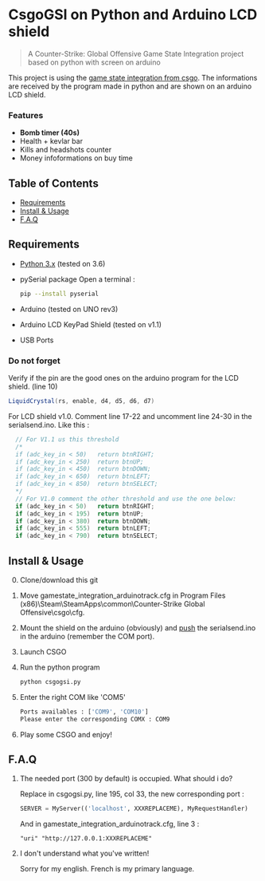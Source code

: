 # CsgoGSI on Python and Arduino LCD shield

> A Counter-Strike: Global Offensive Game State Integration project based on python with screen on arduino

This project is using the [game state integration from csgo](https://developer.valvesoftware.com/wiki/Counter-Strike:_Global_Offensive_Game_State_Integration). 
The informations are received by the program made in python and are shown on an arduino LCD shield.

### Features

- **Bomb timer (40s)**
- Health + kevlar bar
- Kills and headshots counter
- Money infoformations on buy time


## Table of Contents

- [Requirements](#requirements)
- [Install & Usage](#install--usage)
- [F.A.Q](#faq)


## Requirements

- [Python 3.x](https://www.python.org/downloads/) (tested on 3.6)
- pySerial package
Open a terminal : 

    ```sh
    pip --install pyserial 
    ```

- Arduino (tested on UNO rev3)
- Arduino LCD KeyPad Shield (tested on v1.1)
- USB Ports

### Do not forget
Verify if the pin are the good ones on the arduino program for the LCD shield. (line 10)

```cs
LiquidCrystal(rs, enable, d4, d5, d6, d7)
```

For LCD shield v1.0. Comment line 17-22 and uncomment line 24-30 in the serialsend.ino. Like this : 

```cs
  // For V1.1 us this threshold
  /*
  if (adc_key_in < 50)   return btnRIGHT;  
  if (adc_key_in < 250)  return btnUP; 
  if (adc_key_in < 450)  return btnDOWN; 
  if (adc_key_in < 650)  return btnLEFT; 
  if (adc_key_in < 850)  return btnSELECT;  
  */
  // For V1.0 comment the other threshold and use the one below:
  if (adc_key_in < 50)   return btnRIGHT;  
  if (adc_key_in < 195)  return btnUP; 
  if (adc_key_in < 380)  return btnDOWN; 
  if (adc_key_in < 555)  return btnLEFT; 
  if (adc_key_in < 790)  return btnSELECT;   
```

## Install & Usage
0. Clone/download this git

1. Move gamestate_integration_arduinotrack.cfg in Program Files (x86)\Steam\SteamApps\common\Counter-Strike Global Offensive\csgo\cfg.

2. Mount the shield on the arduino (obviously) and [push](https://www.arduino.cc/en/main/howto) the serialsend.ino in the arduino (remember the COM port).

3. Launch CSGO

4. Run the python program

    ```sh
    python csgogsi.py
    ```

5. Enter the right COM like 'COM5'
    ```sh
    Ports availables : ['COM9', 'COM10']
    Please enter the corresponding COMX : COM9
    ```
6. Play some CSGO and enjoy!

## F.A.Q

1. The needed port (300 by default) is occupied. What should i do?

    Replace in csgogsi.py, line 195, col 33, the new corresponding port : 
    
    ```python
    SERVER = MyServer(('localhost', XXXREPLACEME), MyRequestHandler)
    ```
    
    And in gamestate_integration_arduinotrack.cfg, line 3 : 
    ```
    "uri" "http://127.0.0.1:XXXREPLACEME"
    ```

2. I don't understand what you've written!

    Sorry for my english. French is my primary language.
